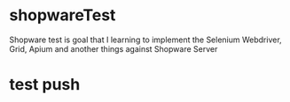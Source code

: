 # shopwareTest
Shopware test is goal that I learning to implement the Selenium Webdriver, Grid, Apium and another things against Shopware Server

# test push

